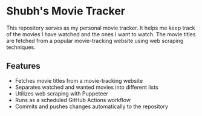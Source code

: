 # Shubh's Movie Tracker
This repository serves as my personal movie tracker. It helps me keep track of the movies I have watched and the ones I want to watch. The movie titles are fetched from a popular movie-tracking website using web scraping techniques.

## Features
- Fetches movie titles from a movie-tracking website
- Separates watched and wanted movies into different lists
- Utilizes web scraping with Puppeteer
- Runs as a scheduled GitHub Actions workflow
- Commits and pushes changes automatically to the repository
